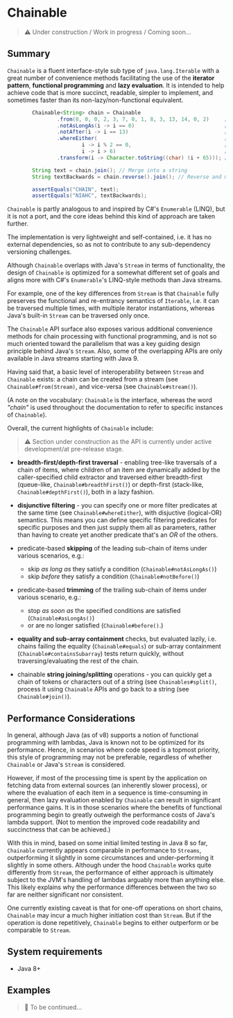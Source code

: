 # Chainable

> :warning: Under construction / Work in progress / Coming soon...

## Summary

`Chainable` is a fluent interface-style sub type of `java.lang.Iterable` with a great number of convenience methods facilitating the use of the **iterator pattern**, **functional programming** and **lazy evaluation**. It is intended to help achieve code that is more succinct, readable,
simpler to implement, and sometimes faster than its non-lazy/non-functional equivalent.

```java
        Chainable<String> chain = Chainable
                .from(0, 0, 0, 2, 3, 7, 0, 1, 8, 3, 13, 14, 0, 2)     // Integers
                .notAsLongAs(i -> i == 0)                             // Ignore leading sub chain of 0s
                .notAfter(i -> i == 13)                               // Stop after finding 13
                .whereEither(                                         // Choose only those that...
                        i -> i % 2 == 0,                              // ...are even
                        i -> i > 6)                                   // ...or greater than 6
                .transform(i -> Character.toString((char) (i + 65))); // Transform into letters

        String text = chain.join(); // Merge into a string
        String textBackwards = chain.reverse().join(); // Reverse and merge into a string

        assertEquals("CHAIN", text);
        assertEquals("NIAHC", textBackwards);
```

`Chainable` is partly analogous to and inspired by C#'s `Enumerable` (LINQ), but it is not a port, and the core ideas behind this kind of approach are taken further.

The implementation is very lightweight and self-contained, i.e. it has no external dependencies, so as not to contribute to any sub-dependency versioning challenges.

Although `Chainable` overlaps with Java's `Stream` in terms of functionality, the design of `Chainable` is optimized for a somewhat different set of goals and aligns more with C#'s `Enumerable`'s LINQ-style methods than Java streams.

For example, one of the key differences from `Stream` is that `Chainable` fully preserves the functional and re-entrancy semantics of `Iterable`, i.e. it can be traversed multiple times, with multiple iterator instantiations, whereas Java's built-in `Stream` can be traversed only once.

The `Chainable` API surface also exposes various additional convenience methods for chain processing with functional programming, and is not so much oriented toward the parallelism that was a key guiding design principle behind Java's `Stream`. Also, some of the overlapping APIs are only available in Java streams starting with Java 9.

Having said that, a basic level of interoperability between `Stream` and `Chainable` exists: a chain can be created from a stream (see `Chainable#from(Stream)`, and vice-versa (see `Chainable#stream()`).

(A note on the vocabulary: `Chainable` is the interface, whereas the word *"chain"* is used throughout the documentation to refer to specific instances of `Chainable`).

Overall, the current highlights of `Chainable` include:

> :warning: Section under construction as the API is currently under active development/at pre-release stage.

- **breadth-first/depth-first traversal** - enabling tree-like traversals of a chain of items, where children of an item are dynamically added by the caller-specified child extractor and traversed either breadth-first (queue-like, `Chainable#breadthFirst()`) or depth-first (stack-like, `Chainable#depthFirst()`), both in a lazy fashion.

- **disjunctive filtering** - you can specify one or more filter predicates at the same time (see `Chainable#whereEither`), with disjuctive (logical-OR) semantics. This means you can define specific filtering predicates for specific purposes and then just supply them all as parameters, rather than having to create yet another predicate that's an *OR* of the others.

- predicate-based **skipping** of the leading sub-chain of items under various scenarios, e.g.:
  - skip *as long as* they satisfy a condition (`Chainable#notAsLongAs()`)
  - skip *before* they satisfy a condition (`Chainable#notBefore()`)
  
- predicate-based **trimming** of the trailing sub-chain of items under various scenario, e.g.:
  - stop *as soon as* the specified conditions are satisfied (`Chainable#asLongAs()`)
  - or are no longer satisfied (`Chainable#before()`.)

- **equality and sub-array containment** checks, but evaluated lazily, i.e. chains failing the equality (`Chainable#equals`) or sub-array containment (`Chainable#containsSubarray`) tests return quickly, without traversing/evaluating the rest of the chain.

- chainable **string joining/splitting** operations - you can quickly get a chain of tokens or characters out of a string (see `Chainables#split()`, process it using `Chainable` APIs and go back to a string (see `Chainable#join()`).

## Performance Considerations

In general, although Java (as of v8) supports a notion of functional programming with lambdas, Java is known not to be optimized for its performance. Hence, in scenarios where code speed is a topmost priority, this style of programming may not be preferable, regardless of whether `Chainable` or Java's `Stream` is considered.

However, if most of the processing time is spent by the application on fetching data from external sources (an inherently slower process), or where the evaluation of each item in a sequence is time-consuming in general, then lazy evaluation enabled by `Chainable` can result in significant performance gains. It is in those scenarios where the benefits of functional programming begin to greatly outweigh the performance costs of Java's lambda support. (Not to mention the improved code readability and succinctness that can be achieved.)

With this in mind, based on some initial limited testing in Java 8 so far, `Chainable` currently appears comparable in performance to `Streams`, outperforming it slightly in some circumstances and under-performing it slightly in some others. Although under the hood `Chainable` works quite differently from `Stream`, the performance of either approach is ultimately subject to the JVM's handling of lambdas arguably more than anything else. This likely explains why the performance differences between the two so far are neither significant nor consistent.

One currently existing caveat is that for one-off operations on short chains, `Chainable` may incur a much higher initiation cost than `Stream`. But if the operation is done repetitively, `Chainable` begins to either outperform or be comparable to `Stream`.

## System requirements

- Java 8+

## Examples

> :triangular_flag_on_post: To be continued...